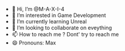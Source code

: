 - 👋 Hi, I’m @M-A-X-I-4
- 👀 I’m interested in Game Development 
- 🌱 I’m currently learning Unreal
- 💞️ I’m looking to collaborate on eveything
- 📫 How to reach me ? Dont' try to reach me
- 😄 Pronouns: Max
  
<!---
ZoulouCaptif/ZoulouCaptif is a ✨ special ✨ repository because its `README.md` (this file) appears on your GitHub profile.
You can click the Preview link to take a look at your changes.
--->

